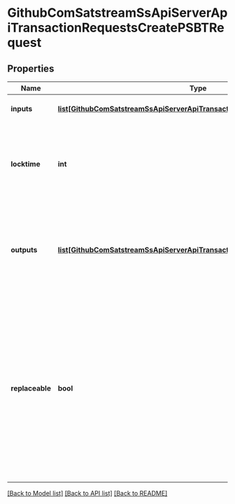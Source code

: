 # GithubComSatstreamSsApiServerApiTransactionRequestsCreatePSBTRequest

## Properties
Name | Type | Description | Notes
------------ | ------------- | ------------- | -------------
**inputs** | [**list[GithubComSatstreamSsApiServerApiTransactionRequestsCreatePSBTInput]**](GithubComSatstreamSsApiServerApiTransactionRequestsCreatePSBTInput.md) | The inputs for the transaction | 
**locktime** | **int** | Raw locktime. Non-0 value also locktime-activates inputs Optional, defaults to 0 | [optional] 
**outputs** | [**list[GithubComSatstreamSsApiServerApiTransactionRequestsCreatePSBTOutput]**](GithubComSatstreamSsApiServerApiTransactionRequestsCreatePSBTOutput.md) | The outputs for the transaction Each address can only appear once and there can only be one &#x27;data&#x27; object | 
**replaceable** | **bool** | Marks this transaction as BIP125-replaceable Allows this transaction to be replaced by a transaction with higher fees If provided, it is an error if explicit sequence numbers are incompatible Optional, defaults to true | [optional] 

[[Back to Model list]](../README.md#documentation-for-models) [[Back to API list]](../README.md#documentation-for-api-endpoints) [[Back to README]](../README.md)

